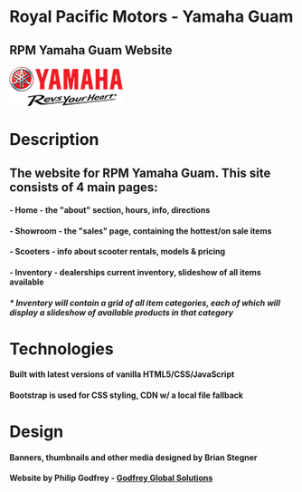 # Royal Pacific Motors - Yamaha Guam
## RPM Yamaha Guam Website
![Yamaha Logo](/img/logos/blackred-rev.png)

# Description
## The website for RPM Yamaha Guam.  This site consists of 4 main pages:
#### - Home - the "about" section, hours, info, directions
#### - Showroom - the "sales" page, containing the hottest/on sale items
#### - Scooters - info about scooter rentals, models & pricing
####  - Inventory - dealerships current inventory, slideshow of all items available
##### * Inventory will contain a grid of all item categories, each of which will display a slideshow of available products in that category

# Technologies
#### Built with latest versions of vanilla HTML5/CSS/JavaScript
#### Bootstrap is used for CSS styling, CDN w/ a local file fallback

# Design
#### Banners, thumbnails and other media designed by Brian Stegner
#### Website by Philip Godfrey - [Godfrey Global Solutions](https://godfreyglobal.tech)